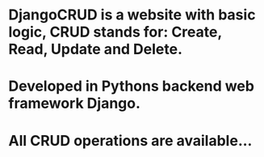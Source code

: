 # DjangoCRUD is a website with basic logic, CRUD stands for: Create, Read, Update and Delete.
# Developed in Pythons backend web framework Django.
# All CRUD operations are available...
